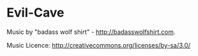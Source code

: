 Evil-Cave
=========

Music by "badass wolf shirt" - http://badasswolfshirt.com.

Music Licence: http://creativecommons.org/licenses/by-sa/3.0/
